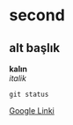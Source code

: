 # second
## alt başlık
**kalın** <br/>
*italik*

`git status`

[Google Linki](http://www.google.com)
